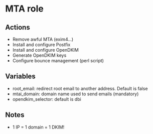 MTA role
========

Actions
-------

- Remove awful MTA (exim4...)
- Install and configure Postfix
- Install and configure OpenDKIM 
- Generate OpenDKIM keys
- Configure bounce management (perl script)

Variables
---------

- root\_email: redirect root email to another address. Default is false
- mtai\_domain: domain name used to send emails (mandatory)
- opendkim\_selector: default is dbi

Notes
-----

- 1 IP = 1 domain = 1 DKIM!
